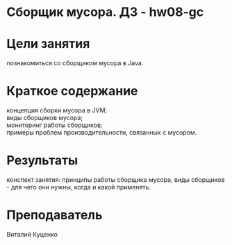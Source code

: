 # Сборщик мусора. ДЗ - hw08-gc

# Цели занятия
познакомиться со сборщиком мусора в Java.

# Краткое содержание
концепция сборки мусора в JVM;<br/>
виды сборщиков мусора;<br/>
мониторинг работы сборщиков;<br/>
примеры проблем производительности, связанных с мусором.

# Результаты
конспект занятия: принципы работы сборщика мусора, виды сборщиков - для чего они нужны, когда и какой применять.

# Преподаватель
Виталий Куценко